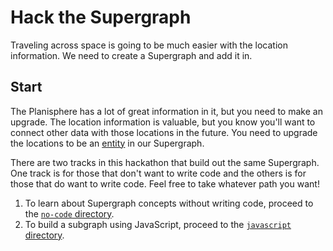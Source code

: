 # Hack the Supergraph

Traveling across space is going to be much easier with the location information. We need to create a Supergraph and add it in.

## Start

The Planisphere has a lot of great information in it, but you need to make an upgrade. The location information is valuable, but you know you'll want to connect other data with those locations in the future. You need to upgrade the locations to be an [entity] in our Supergraph.

There are two tracks in this hackathon that build out the same Supergraph. One track is for those that don't want to write code and the others is for those that do want to write code. Feel free to take whatever path you want!

1. To learn about Supergraph concepts without writing code, proceed to the [`no-code` directory](./no-code/README.md).
2. To build a subgraph using JavaScript, proceed to the [`javascript` directory](./javascript/README.md).

[entity]: https://www.apollographql.com/docs/federation/entities

